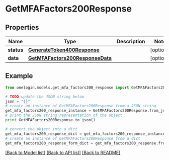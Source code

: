 # GetMFAFactors200Response


## Properties
Name | Type | Description | Notes
------------ | ------------- | ------------- | -------------
**status** | [**GenerateToken400Response**](GenerateToken400Response.md) |  | [optional] 
**data** | [**GetMFAFactors200ResponseData**](GetMFAFactors200ResponseData.md) |  | [optional] 

## Example

```python
from onelogin.models.get_mfa_factors200_response import GetMFAFactors200Response

# TODO update the JSON string below
json = "{}"
# create an instance of GetMFAFactors200Response from a JSON string
get_mfa_factors200_response_instance = GetMFAFactors200Response.from_json(json)
# print the JSON string representation of the object
print GetMFAFactors200Response.to_json()

# convert the object into a dict
get_mfa_factors200_response_dict = get_mfa_factors200_response_instance.to_dict()
# create an instance of GetMFAFactors200Response from a dict
get_mfa_factors200_response_form_dict = get_mfa_factors200_response.from_dict(get_mfa_factors200_response_dict)
```
[[Back to Model list]](../README.md#documentation-for-models) [[Back to API list]](../README.md#documentation-for-api-endpoints) [[Back to README]](../README.md)



